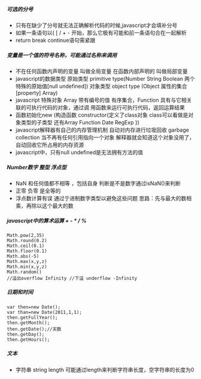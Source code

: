 ##### 可选的分号
* 只有在缺少了分号就无法正确解析代码的时候,javascript才会填补分号
* 如果一条语句以( [  / + - 开始，那么它极有可能和前一条语句合在一起解析
* return break continue语句需紧跟


##### 变量是一个值的符号名称，可能通过名称来调用
* 不在任何函数内声明的变量 叫做全局变量 在函数内部声明的 叫做局部变量 
* javascript的数据类型 原始类型 primitive type(Number String Boolean 两个特殊的原始值[null undefined]) 对象类型 object type (Object 属性的集合 [property]  Array)
* javascript 特殊对象 Array  带有编号的值 有序集合，Function 具有与它相关联的可执行代码的对象，通过调 用函数来运行可执行代码，返回运算结果
* 函数初始化new (构造函数 constructor{定义了class对象 class可以看做是对象类型的子类型  还有Array Function Date RegExp })
* javascript解释器有自己的内存管理机制 自动对内存进行垃圾回收 garbage collection 当不再有任何引用指向一个对象 解释器就会知道这个对象没用了，自动回收它所占用的内存资源
* javascript中，只有null undefined是无法拥有方法的值 

##### Number数字 整型    浮点型
* NaN 和任何值都不相等 ，包括自身  判断是不是数字通过isNaN()来判断
* 正零 负零 是全等的
* 浮点数计算有误 通过亍进制数字类型以避免这些问题 思路：先与最大的数相乘，再除以这个最大的数

##### javascript中的算术运算 + - * / %
```
Math.pow(2,35) 
Math.round(0.2)
Math.ceil(0.1)
Math.floor(0.1)
Math.abs(-5)
Math.max(x,y,z)
Math.min(x,y,z)
Math.random()
//溢出overflow Infinity //下溢 underflow -Infinity

``` 

##### 日期和时间 
```
var then=new Date();
var than=new Date(2011,1,1);
then.getFullYear();
then.getMonth();
then.getDate();//天数
then.getDay();
then.getHours();

```
##### 文本
* 字符串 string length 可能通过length来判断字符串长度，空字符串的长度为0